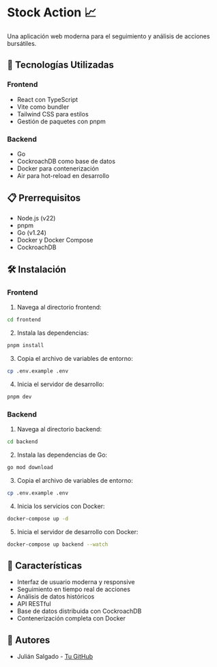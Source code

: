 # Stock Action 📈

Una aplicación web moderna para el seguimiento y análisis de acciones bursátiles.

## 🚀 Tecnologías Utilizadas

### Frontend
- React con TypeScript
- Vite como bundler
- Tailwind CSS para estilos
- Gestión de paquetes con pnpm

### Backend
- Go
- CockroachDB como base de datos
- Docker para contenerización
- Air para hot-reload en desarrollo

## 📋 Prerrequisitos

- Node.js (v22)
- pnpm
- Go (v1.24)
- Docker y Docker Compose
- CockroachDB

## 🛠️ Instalación

### Frontend

1. Navega al directorio frontend:
```bash
cd frontend
```

2. Instala las dependencias:
```bash
pnpm install
```

3. Copia el archivo de variables de entorno:
```bash
cp .env.example .env
```

4. Inicia el servidor de desarrollo:
```bash
pnpm dev
```

### Backend

1. Navega al directorio backend:
```bash
cd backend
```

2. Instala las dependencias de Go:
```bash
go mod download
```

3. Copia el archivo de variables de entorno:
```bash
cp .env.example .env
```

4. Inicia los servicios con Docker:
```bash
docker-compose up -d
```

5. Inicia el servidor de desarrollo con Docker:
```bash
docker-compose up backend --watch
```

## 🌟 Características

- Interfaz de usuario moderna y responsive
- Seguimiento en tiempo real de acciones
- Análisis de datos históricos
- API RESTful
- Base de datos distribuida con CockroachDB
- Contenerización completa con Docker

## 👥 Autores

- Julián Salgado - [Tu GitHub](https://github.com/julian5147)